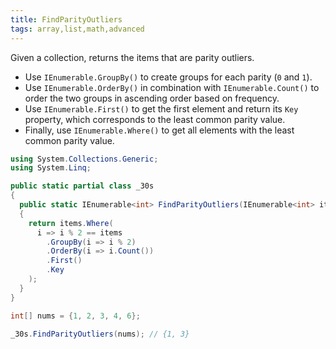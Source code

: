 ```yaml
---
title: FindParityOutliers
tags: array,list,math,advanced
---
```


Given a collection, returns the items that are parity outliers.

- Use `IEnumerable.GroupBy()` to create groups for each parity (`0` and `1`).
- Use `IEnumerable.OrderBy()` in combination with `IEnumerable.Count()` to order the two groups in ascending order based on frequency.
- Use `IEnumerable.First()` to get the first element and return its `Key` property, which corresponds to the least common parity value.
- Finally, use `IEnumerable.Where()` to get all elements with the least common parity value.

```csharp
using System.Collections.Generic;
using System.Linq;

public static partial class _30s 
{
  public static IEnumerable<int> FindParityOutliers(IEnumerable<int> items)
  {
    return items.Where(
      i => i % 2 == items
        .GroupBy(i => i % 2)
        .OrderBy(i => i.Count())
        .First()
        .Key
    );
  }
}
```

```csharp
int[] nums = {1, 2, 3, 4, 6};

_30s.FindParityOutliers(nums); // {1, 3}
```
